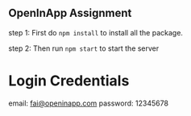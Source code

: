 ## OpenInApp Assignment

step 1: First do `npm install` to install all the package.

step 2: Then run `npm start` to start the server

# Login Credentials

email: fai@openinapp.com
password: 12345678